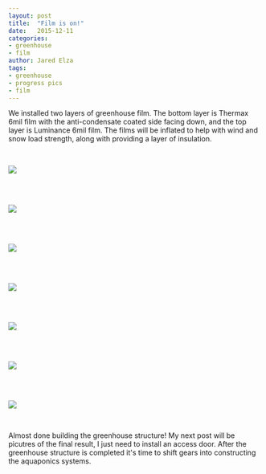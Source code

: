 ```yaml
---
layout: post
title:  "Film is on!"
date:   2015-12-11
categories:
- greenhouse
- film
author: Jared Elza
tags: 
- greenhouse
- progress pics
- film
---
```


We installed two layers of greenhouse film. The bottom layer is Thermax 6mil film with the anti-condensate coated side facing down, 
and the top layer is Luminance 6mil film. The films will be inflated to help with wind and snow load strength, along with providing a 
layer of insulation. 

<br>

[![](http://i.imgur.com/Tt2u9O0.jpg)](http://i.imgur.com/Tt2u9O0.jpg)

<br><br>

[![](http://i.imgur.com/xHSFNdT.jpg)](http://i.imgur.com/xHSFNdT.jpg)

<br><br>

[![](http://i.imgur.com/WmApP6g.jpg)](http://i.imgur.com/WmApP6g.jpg)

<br><br>

[![](http://i.imgur.com/AfKaGrG.jpg)](http://i.imgur.com/AfKaGrG.jpg)

<br><br>

[![](http://i.imgur.com/JtJenv1.jpg)](http://i.imgur.com/JtJenv1.jpg)

<br><br>

[![](http://i.imgur.com/a1G9Auz.jpg)](http://i.imgur.com/a1G9Auz.jpg)

<br><br>

[![](http://i.imgur.com/A2umJbz.jpg)](http://i.imgur.com/A2umJbz.jpg)

<br>

Almost done building the greenhouse structure! My next post will be picutres of the final result, I just need to install an access door. After the greenhouse structure is completed it's time to shift gears into constructing the aquaponics systems.
